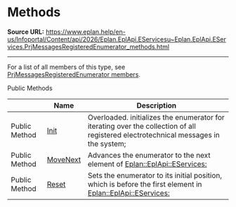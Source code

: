# Methods

**Source URL:** https://www.eplan.help/en-us/Infoportal/Content/api/2026/Eplan.EplApi.EServicesu~Eplan.EplApi.EServices.PrjMessagesRegisteredEnumerator_methods.html

---

For a list of all members of this type, see [PrjMessagesRegisteredEnumerator members](Eplan.EplApi.EServicesu~Eplan.EplApi.EServices.PrjMessagesRegisteredEnumerator_members.html).

Public Methods

|  | Name | Description |
| --- | --- | --- |
| Public Method | [Init](Eplan.EplApi.EServicesu~Eplan.EplApi.EServices.PrjMessagesRegisteredEnumerator~Init.html) | Overloaded. initializes the enumerator for iterating over the collection of all registered electrotechnical messages in the system; |
| Public Method | [MoveNext](Eplan.EplApi.EServicesu~Eplan.EplApi.EServices.PrjMessagesRegisteredEnumerator~MoveNext.html) | Advances the enumerator to the next element of [Eplan::EplApi::EServices:](Eplan.EplApi.EServicesu~Eplan.EplApi.EServices.PrjMessagesRegisteredCollection.html) |
| Public Method | [Reset](Eplan.EplApi.EServicesu~Eplan.EplApi.EServices.PrjMessagesRegisteredEnumerator~Reset.html) | Sets the enumerator to its initial position, which is before the first element in [Eplan::EplApi::EServices:](Eplan.EplApi.EServicesu~Eplan.EplApi.EServices.PrjMessagesRegisteredCollection.html) |


